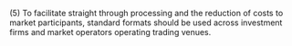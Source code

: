 (5) To facilitate straight through processing and the reduction of costs to market participants, standard formats should be used across investment firms and market operators operating trading venues.